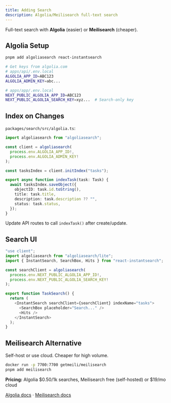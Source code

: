 ```yaml
---
title: Adding Search
description: Algolia/Meilisearch full-text search
---
```


Full-text search with **Algolia** (easier) or **Meilisearch** (cheaper).

## Algolia Setup

```bash
pnpm add algoliasearch react-instantsearch

# Get keys from algolia.com
# apps/api/.env.local
ALGOLIA_APP_ID=ABC123
ALGOLIA_ADMIN_KEY=abc...

# apps/app/.env.local
NEXT_PUBLIC_ALGOLIA_APP_ID=ABC123
NEXT_PUBLIC_ALGOLIA_SEARCH_KEY=xyz...  # Search-only key
```

## Index on Changes

`packages/search/src/algolia.ts`:

```typescript
import algoliasearch from "algoliasearch";

const client = algoliasearch(
  process.env.ALGOLIA_APP_ID!,
  process.env.ALGOLIA_ADMIN_KEY!
);

const tasksIndex = client.initIndex("tasks");

export async function indexTask(task: Task) {
  await tasksIndex.saveObject({
    objectID: task.id.toString(),
    title: task.title,
    description: task.description ?? "",
    status: task.status,
  });
}
```

Update API routes to call `indexTask()` after create/update.

## Search UI

```typescript
"use client";
import algoliasearch from "algoliasearch/lite";
import { InstantSearch, SearchBox, Hits } from "react-instantsearch";

const searchClient = algoliasearch(
  process.env.NEXT_PUBLIC_ALGOLIA_APP_ID!,
  process.env.NEXT_PUBLIC_ALGOLIA_SEARCH_KEY!
);

export function TaskSearch() {
  return (
    <InstantSearch searchClient={searchClient} indexName="tasks">
      <SearchBox placeholder="Search..." />
      <Hits />
    </InstantSearch>
  );
}
```

## Meilisearch Alternative

Self-host or use cloud. Cheaper for high volume.

```bash
docker run -p 7700:7700 getmeili/meilisearch
pnpm add meilisearch
```

**Pricing:** Algolia $0.50/1k searches, Meilisearch free (self-hosted) or $19/mo cloud

[Algolia docs](https://algolia.com/doc) · [Meilisearch docs](https://meilisearch.com/docs)
